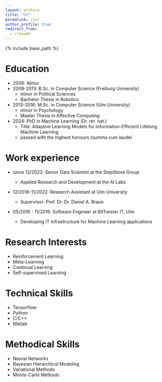 ```yaml
---
layout: archive
title: "CV"
permalink: /cv/
author_profile: true
redirect_from:
  - /resume
---
```


{% include base_path %}

Education
======
* 2008: Abitur 
* 2009-2013: B.Sc. in Computer Science (Freiburg University)
	* minor in Political Sciences 
	* Bachelor Thesis in Robotics
* 2013-2016: M.Sc. in Computer Science (Ulm University)
	* minor in Psychology 
	* Master Thesis in Affective Computing
* 2024: PhD in Machine Learning (Dr. rer. nat.)
	* Title: Adaptive Learning Models for Information-Efficient Lifelong Machine Learning
    * passed with the highest honours (summa cum laude)

Work experience
======
* since 12/2022: Senior Data Scientist at the StepStone Group
  * Applied Research and Development at the AI Labs
* 12/2016-11/2022: Research Assistant at Ulm University
  * Supervisor: Prof. Dr. Dr. Daniel A. Braun

* 05/2016 - 11/2016: Software Engineer at BitTwister IT, Ulm
	* Developing IT Infrastructure for Machine Learning applications
 
Research Interests
======
* Reinforcement Learning
* Meta-Learning
* Continual Learning
* Self-supervised Learning

Technical Skills
======
* Tensorflow
* Python
* C/C++
* Matlab

Methodical Skills
======
* Neural Networks
* Bayesian Hierarchical Modeling
* Variational Methods
* Monte-Carlo Methods
